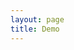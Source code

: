 ```yaml
---
layout: page
title: Demo
---
```


<!-- A minimal structure for the ScreenAdapter defined in browser/screen.js -->
<div id="screen_container">
    <div id="screen"></div>
    <canvas id="vga"></canvas>
</div>

<!-- Initialize v86 -->
<script src="/js/libv86.js"/>
</script>
<script>
"use strict";

window.onload = function () {
    var emulator = window.emulator = new V86Starter({
        wasm_path: "/v86.wasm",
        memory_size: 512 * 1024 * 1024,
        vga_memory_size: 8 * 1024 * 1024,
        screen_container: document.getElementById("screen_container"),
        bios:
        {
            url: "https://github.com/XyrisOS/website/blob/main/bios/seabios.bin?raw=true",
        },
        vga_bios:
        {
            url: "https://github.com/XyrisOS/website/blob/main//bios/vgabios.bin?raw=true",
        },
        hda:
        {
            url: "https://github.com/XyrisOS/website/blob/main/res/xyris.img?raw=true",
            async: true,
        },
        autostart: true,
    });
}
</script>
